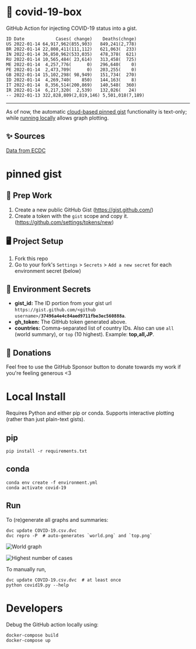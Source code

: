 # 🏥 covid-19-box

GitHub Action for injecting COVID-19 status into a gist.

```
ID Date            Cases( change)    Deaths(chnge)
US 2022-01-14 64,917,962(855,903)   849,241(2,778)
BR 2022-01-14 22,808,411(111,112)   621,063(  233)
IN 2022-01-14 36,850,962(533,035)   478,378(  621)
RU 2022-01-14 10,565,484( 23,614)   313,458(  725)
ME 2022-01-14  4,257,776(      0)   296,640(    0)
PE 2022-01-14  2,473,709(      0)   203,255(    0)
GB 2022-01-14 15,102,298( 98,949)   151,734(  270)
ID 2022-01-14  4,269,740(    850)   144,163(    8)
IT 2022-01-14  8,356,514(200,869)   140,548(  360)
IR 2022-01-14  6,217,320(  2,539)   132,026(   24)
-- 2022-01-13 322,828,809(2,819,146) 5,501,018(7,189)
```

---

As of now, the automatic [cloud-based pinned gist](#pinned-gist) functionality is text-only;
while [running locally](#local-install) allows graph plotting.

## ✨ Sources

[Data from ECDC](https://www.ecdc.europa.eu/en/publications-data/download-todays-data-geographic-distribution-covid-19-cases-worldwide)

# pinned gist

## 🎒 Prep Work
1. Create a new public GitHub Gist (https://gist.github.com/)
1. Create a token with the `gist` scope and copy it. (https://github.com/settings/tokens/new)

## 🖥 Project Setup
1. Fork this repo
1. Go to your fork's `Settings` > `Secrets` > `Add a new secret` for each environment secret (below)

## 🤫 Environment Secrets
- **gist_id:** The ID portion from your gist url `https://gist.github.com/<github username>/`**`37496a4e4c84aed9711fbe3ec560888a`**.
- **gh_token:** The GitHub token generated above.
- **countries:** Comma-separated list of country IDs. Also can use `all` (world summary), or `top` (10 highest). Example: **top,all,JP**.

## 💸 Donations

Feel free to use the GitHub Sponsor button to donate towards my work if you're feeling generous <3

# Local Install

Requires Python and either pip or conda. Supports interactive plotting (rather than just plain-text gists).

## pip

```
pip install -r requirements.txt
```

## conda

```
conda env create -f environment.yml
conda activate covid-19
```

## Run

To (re)generate all graphs and summaries:

```
dvc update COVID-19.csv.dvc
dvc repro -P  # auto-generates `world.png` and `top.png`
```

![World graph](world.png)

![Highest number of cases](top.png)

To manually run,

```
dvc update COVID-19.csv.dvc  # at least once
python covid19.py --help
```

# Developers

Debug the GitHub action locally using:

```
docker-compose build
docker-compose up
```
